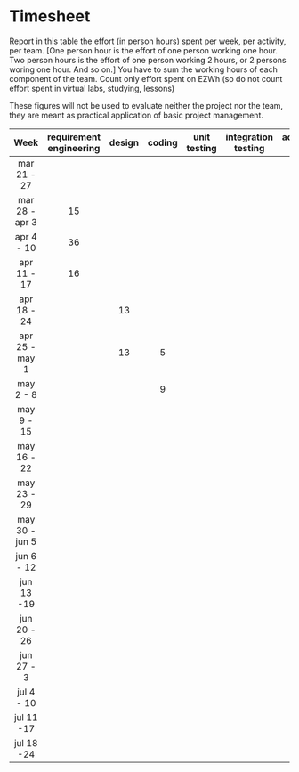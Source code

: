 # Timesheet

Report in this table the effort (in person hours) spent per week, per activity, per team. 
[One person hour is the effort of one person working one hour.
Two person hours is the effort of one person working 2 hours, or 2 persons woring one hour. And so on.]
You have to sum the working hours of each component of the team.
Count only effort spent on EZWh (so do not count effort spent in virtual labs, studying, lessons)

These figures will not be used to evaluate neither the project nor the team, they are meant as practical application of basic project management.

| Week | requirement engineering | design | coding | unit testing | integration testing | acceptance testing | management | git maven |
|:-----------:|:--------:|:-----------:|:-----------:|:----------:|:------------:|:---------------:|:-------------:|:--------------:|
| mar 21 - 27 | | | | | | | 2 | |
| mar 28 - apr 3 | 15 | | | | | | | |
| apr 4 - 10 | 36 | | | | | | | |
| apr 11 - 17| 16 | | | | | | | |
| apr 18 - 24| | 13 | | | | | | |
| apr 25 - may 1 | | 13 | 5 | | | | | |
| may 2 - 8  | | | 9 | | | | | |
| may 9 - 15| | | | | | | | |
| may 16 - 22| | | | | | | | |
| may 23 - 29| | | | | | | | |
| may 30 - jun 5 | | | | | | | | |
| jun 6 - 12 | | | | | | | | |
| jun 13 -19 | | | | | | | | |
| jun 20 - 26 | | | | | | | | |
| jun 27 - 3 | | | | | | | | |
| jul 4 - 10 | | | | | | | | |
| jul 11 -17 | | | | | | | | |
| jul 18 -24 | | | | | | | | |

